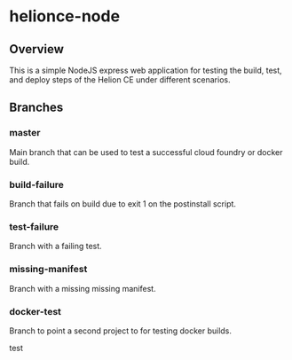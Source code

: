 # helionce-node
## Overview
This is a simple NodeJS express web application for testing the build, test, and deploy steps of the Helion CE under different scenarios.

## Branches
### master
Main branch that can be used to test a successful cloud foundry or docker build.

### build-failure
Branch that fails on build due to exit 1 on the postinstall script.

### test-failure
Branch with a failing test.

### missing-manifest
Branch with a missing missing manifest.

### docker-test
Branch to point a second project to for testing docker builds.

test
